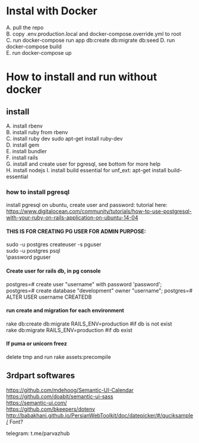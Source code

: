 # Instal with Docker  
A. pull the repo  
B. copy .env.production.local and docker-compose.override.yml to root  
C. run docker-compose run app db:create db:migrate db:seed
D. run docker-compose build  
E. run docker-compose up  
  
  
# How to install and run without docker  
  
## install    
A. install rbenv  
B. install ruby from rbenv  
C. install ruby dev sudo apt-get install ruby-dev  
D. install gem  
E. install bundler  
F. install rails  
G. install and create user for pgresql, see bottom for more help  
H. install nodejs
I. install build essential for unf_ext: apt-get install build-essential


### how to install pgresql  
install pgresql on ubuntu, create user and password: tutorial here: https://www.digitalocean.com/community/tutorials/how-to-use-postgresql-with-your-ruby-on-rails-application-on-ubuntu-14-04  
#### THIS IS FOR CREATING PG USER FOR ADMIN PURPOSE:  
sudo -u postgres createuser -s pguser  
sudo -u postgres psql  
\password pguser  
#### Create user for rails db, in pg console  
postgres=# create user "username" with password 'password';  
postgres=# create database "development" owner "username"; 
postgres=# ALTER USER username CREATEDB  
#### run create and migration for each environment  
rake db:create db:migrate RAILS_ENV=production  #if db is not exist  
rake db:migrate RAILS_ENV=production #if db exist  
#### If puma or unicorn freez    
delete tmp and run rake assets:precompile  
  
  
## 3rdpart softwares  
https://github.com/mdehoog/Semantic-UI-Calendar  
https://github.com/doabit/semantic-ui-sass  
https://semantic-ui.com/  
https://github.com/bkeepers/dotenv 
http://babakhani.github.io/PersianWebToolkit/doc/datepicker/#/quciksample/
Font? 

telegram: t.me/parvazhub  


  
